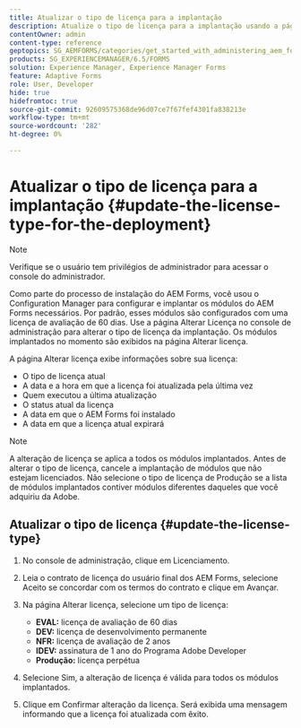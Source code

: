 ```yaml
---
title: Atualizar o tipo de licença para a implantação
description: Atualize o tipo de licença para a implantação usando a página Alterar licença no console de administração.
contentOwner: admin
content-type: reference
geptopics: SG_AEMFORMS/categories/get_started_with_administering_aem_forms_on_jee
products: SG_EXPERIENCEMANAGER/6.5/FORMS
solution: Experience Manager, Experience Manager Forms
feature: Adaptive Forms
role: User, Developer
hide: true
hidefromtoc: true
source-git-commit: 92609575368de96d07ce7f67fef4301fa838213e
workflow-type: tm+mt
source-wordcount: '282'
ht-degree: 0%

---
```


# Atualizar o tipo de licença para a implantação {#update-the-license-type-for-the-deployment}

>[!NOTE]
> 
> Verifique se o usuário tem privilégios de administrador para acessar o console do administrador.

Como parte do processo de instalação do AEM Forms, você usou o Configuration Manager para configurar e implantar os módulos do AEM Forms necessários. Por padrão, esses módulos são configurados com uma licença de avaliação de 60 dias. Use a página Alterar Licença no console de administração para alterar o tipo de licença da implantação. Os módulos implantados no momento são exibidos na página Alterar licença.

A página Alterar licença exibe informações sobre sua licença:

* O tipo de licença atual
* A data e a hora em que a licença foi atualizada pela última vez
* Quem executou a última atualização
* O status atual da licença
* A data em que o AEM Forms foi instalado
* A data em que a licença atual expirará

>[!NOTE]
>
>A alteração de licença se aplica a todos os módulos implantados. Antes de alterar o tipo de licença, cancele a implantação de módulos que não estejam licenciados. Não selecione o tipo de licença de Produção se a lista de módulos implantados contiver módulos diferentes daqueles que você adquiriu da Adobe.

## Atualizar o tipo de licença {#update-the-license-type}

1. No console de administração, clique em Licenciamento.
1. Leia o contrato de licença do usuário final dos AEM Forms, selecione Aceito se concordar com os termos do contrato e clique em Avançar.
1. Na página Alterar licença, selecione um tipo de licença:

   * **EVAL:** licença de avaliação de 60 dias
   * **DEV:** licença de desenvolvimento permanente
   * **NFR:** licença de avaliação de 2 anos
   * **IDEV:** assinatura de 1 ano do Programa Adobe Developer
   * **Produção:** licença perpétua

1. Selecione Sim, a alteração de licença é válida para todos os módulos implantados.
1. Clique em Confirmar alteração da licença. Será exibida uma mensagem informando que a licença foi atualizada com êxito.
